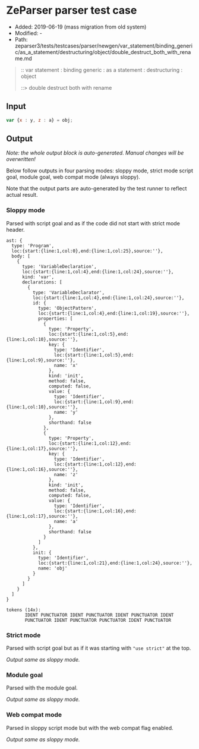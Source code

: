 # ZeParser parser test case

- Added: 2019-06-19 (mass migration from old system)
- Modified: -
- Path: zeparser3/tests/testcases/parser/newgen/var_statement/binding_generic/as_a_statement/destructuring/object/double_destruct_both_with_rename.md

> :: var statement : binding generic : as a statement : destructuring : object
>
> ::> double destruct both with rename

## Input

`````js
var {x : y, z : a} = obj;
`````

## Output

_Note: the whole output block is auto-generated. Manual changes will be overwritten!_

Below follow outputs in four parsing modes: sloppy mode, strict mode script goal, module goal, web compat mode (always sloppy).

Note that the output parts are auto-generated by the test runner to reflect actual result.

### Sloppy mode

Parsed with script goal and as if the code did not start with strict mode header.

`````
ast: {
  type: 'Program',
  loc:{start:{line:1,col:0},end:{line:1,col:25},source:''},
  body: [
    {
      type: 'VariableDeclaration',
      loc:{start:{line:1,col:4},end:{line:1,col:24},source:''},
      kind: 'var',
      declarations: [
        {
          type: 'VariableDeclarator',
          loc:{start:{line:1,col:4},end:{line:1,col:24},source:''},
          id: {
            type: 'ObjectPattern',
            loc:{start:{line:1,col:4},end:{line:1,col:19},source:''},
            properties: [
              {
                type: 'Property',
                loc:{start:{line:1,col:5},end:{line:1,col:10},source:''},
                key: {
                  type: 'Identifier',
                  loc:{start:{line:1,col:5},end:{line:1,col:9},source:''},
                  name: 'x'
                },
                kind: 'init',
                method: false,
                computed: false,
                value: {
                  type: 'Identifier',
                  loc:{start:{line:1,col:9},end:{line:1,col:10},source:''},
                  name: 'y'
                },
                shorthand: false
              },
              {
                type: 'Property',
                loc:{start:{line:1,col:12},end:{line:1,col:17},source:''},
                key: {
                  type: 'Identifier',
                  loc:{start:{line:1,col:12},end:{line:1,col:16},source:''},
                  name: 'z'
                },
                kind: 'init',
                method: false,
                computed: false,
                value: {
                  type: 'Identifier',
                  loc:{start:{line:1,col:16},end:{line:1,col:17},source:''},
                  name: 'a'
                },
                shorthand: false
              }
            ]
          },
          init: {
            type: 'Identifier',
            loc:{start:{line:1,col:21},end:{line:1,col:24},source:''},
            name: 'obj'
          }
        }
      ]
    }
  ]
}

tokens (14x):
       IDENT PUNCTUATOR IDENT PUNCTUATOR IDENT PUNCTUATOR IDENT
       PUNCTUATOR IDENT PUNCTUATOR PUNCTUATOR IDENT PUNCTUATOR
`````

### Strict mode

Parsed with script goal but as if it was starting with `"use strict"` at the top.

_Output same as sloppy mode._

### Module goal

Parsed with the module goal.

_Output same as sloppy mode._

### Web compat mode

Parsed in sloppy script mode but with the web compat flag enabled.

_Output same as sloppy mode._
